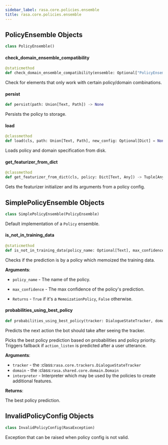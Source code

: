 ```yaml
---
sidebar_label: rasa.core.policies.ensemble
title: rasa.core.policies.ensemble
---
```

## PolicyEnsemble Objects

```python
class PolicyEnsemble()
```

#### check\_domain\_ensemble\_compatibility

```python
@staticmethod
def check_domain_ensemble_compatibility(ensemble: Optional["PolicyEnsemble"], domain: Optional[Domain]) -> None
```

Check for elements that only work with certain policy/domain combinations.

#### persist

```python
def persist(path: Union[Text, Path]) -> None
```

Persists the policy to storage.

#### load

```python
@classmethod
def load(cls, path: Union[Text, Path], new_config: Optional[Dict] = None, finetuning_epoch_fraction: float = 1.0) -> "PolicyEnsemble"
```

Loads policy and domain specification from disk.

#### get\_featurizer\_from\_dict

```python
@classmethod
def get_featurizer_from_dict(cls, policy: Dict[Text, Any]) -> Tuple[Any, Any]
```

Gets the featurizer initializer and its arguments from a policy config.

## SimplePolicyEnsemble Objects

```python
class SimplePolicyEnsemble(PolicyEnsemble)
```

Default implementation of a `Policy` ensemble.

#### is\_not\_in\_training\_data

```python
@staticmethod
def is_not_in_training_data(policy_name: Optional[Text], max_confidence: Optional[float] = None) -> bool
```

Checks if the prediction is by a policy which memoized the training data.

**Arguments**:

- `policy_name` - The name of the policy.
- `max_confidence` - The max confidence of the policy&#x27;s prediction.
  
- `Returns` - `True` if it&#x27;s a `MemoizationPolicy`, `False` otherwise.

#### probabilities\_using\_best\_policy

```python
def probabilities_using_best_policy(tracker: DialogueStateTracker, domain: Domain, interpreter: NaturalLanguageInterpreter, **kwargs: Any, ,) -> PolicyPrediction
```

Predicts the next action the bot should take after seeing the tracker.

Picks the best policy prediction based on probabilities and policy priority.
Triggers fallback if `action_listen` is predicted after a user utterance.

**Arguments**:

- `tracker` - the :class:`rasa.core.trackers.DialogueStateTracker`
- `domain` - the :class:`rasa.shared.core.domain.Domain`
- `interpreter` - Interpreter which may be used by the policies to create
  additional features.
  

**Returns**:

  The best policy prediction.

## InvalidPolicyConfig Objects

```python
class InvalidPolicyConfig(RasaException)
```

Exception that can be raised when policy config is not valid.

